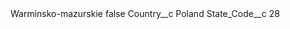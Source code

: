 <?xml version="1.0" encoding="UTF-8"?>
<CustomMetadata xmlns="http://soap.sforce.com/2006/04/metadata" xmlns:xsi="http://www.w3.org/2001/XMLSchema-instance" xmlns:xsd="http://www.w3.org/2001/XMLSchema">
    <label>Warminsko-mazurskie</label>
    <protected>false</protected>
    <values>
        <field>Country__c</field>
        <value xsi:type="xsd:string">Poland</value>
    </values>
    <values>
        <field>State_Code__c</field>
        <value xsi:type="xsd:string">28</value>
    </values>
</CustomMetadata>
